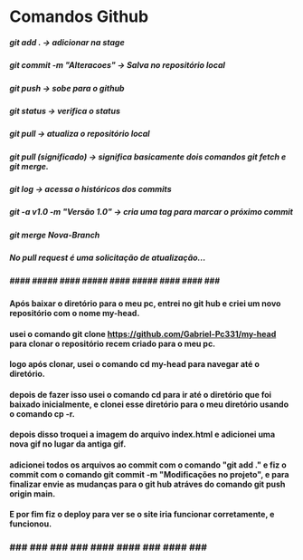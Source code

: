 # Comandos Github

##### git add . -> adicionar na stage
##### git commit -m "Alteracoes" -> Salva no repositório local
##### git push -> sobe para o github
##### git status -> verifica o status
##### git pull -> atualiza o repositório local
##### git pull (significado) -> significa basicamente dois comandos git fetch e git merge.
##### git log -> acessa o históricos dos commits
##### git -a v1.0 -m "Versão 1.0" -> cria uma tag para marcar o próximo commit

##### git merge Nova-Branch 

##### No pull request é uma solicitação de atualização...
##### #### ##### #### ##### #### ##### #### #### ### ##### 
#### Após baixar o diretório para o meu pc, entrei no git hub e criei um novo repositório com o nome my-head.
#### usei o comando git clone https://github.com/Gabriel-Pc331/my-head para clonar o repositório recem criado para o meu pc.
#### logo após clonar, usei o comando cd my-head para navegar até o diretório.
#### depois de fazer isso usei o comando cd para ir até o diretório que foi baixado inicialmente, e clonei esse diretório para o meu diretório usando o comando cp -r.
#### depois disso troquei a imagem do arquivo  index.html e adicionei uma nova gif no lugar da antiga gif.
#### adicionei todos os arquivos ao commit com o comando "git add ." e fiz o commit com o comando git commit -m "Modificações no projeto", e para finalizar envie as mudanças para o git hub atráves do comando git push origin main.
#### E por fim fiz o deploy para ver se o site iria funcionar corretamente, e funcionou.
 
###   ###  ###  ###  ###  #### #### ### #### ### #### 